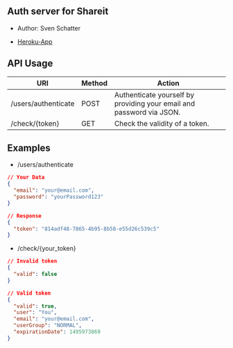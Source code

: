 ## Auth server for Shareit

- Author: Sven Schatter

- [Heroku-App](https://auth-teamxy.herokuapp.com/)

## API Usage

URI | Method | Action
--- | --- | ---
/users/authenticate | POST | Authenticate yourself by providing your email and password via JSON.
/check/{token} | GET | Check the validity of a token.
## Examples

- /users/authenticate

```json
// Your Data
{
  "email": "your@email.com",
  "password": "yourPassword123"
}

// Response
{
  "token": "814adf48-7865-4b95-8b58-e55d26c539c5"
}
```

- /check/{your_token}

```json
// Invalid token
{
  "valid": false
}

// Valid token
{
  "valid": true,
  "user": "You",
  "email": "your@email.com",
  "userGroup": "NORMAL",
  "expirationDate": 1495973869
}
```